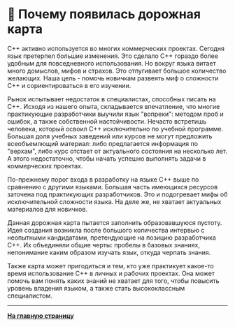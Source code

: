 # :flashlight: Почему появилась дорожная карта

C++ активно используется во многих коммерческих проектах. Сегодня язык претерпел большие изменения. Это сделало C++ гораздо более удобным для повседневного использования. Но вокруг языка витает много домыслов, мифов и страхов. Это отпугивает большое количество желающих. Наша цель - помочь новичкам развеять миф о сложности C++ и сориентироваться в его изучении.

Рынок испытывает недостаток в специалистах, способных писать на C++. Исходя из нашего опыта, складывается впечатление, что многие практикующие разработчики выучили язык "вопреки": методом проб и ошибок, а также собственной настойчивости. Нечасто встретишь человека, который освоил C++ исключительно по учебной программе. Большая доля учебных заведений или курсов не могут предложить всеобъемлющий материал: либо предлагается информация по "верхам", либо курс отстает от актуального состояния на несколько лет. А этого недостаточно, чтобы начать успешно выполнять задачи в коммерческих проектах.

По-прежнему порог входа в разработку на языке C++ выше по сравнению с другими языками. Большая часть имеющихся ресурсов заточена под практикующих разработчиков. Это и подогревает мифы об исключительной сложности языка. На деле же, не хватает актуальных материалов для новичков.

Данная дорожная карта пытается заполнить образовавшуюся пустоту. Идея создания возникла после большого количества интервью с неопытными кандидатами, претендующие на позицию разработчика C++. Их объединяли общие черты: пробелы в базовых знаниях, непонимание каким образом изучать язык, откуда черпать знания.

Также карта может пригодиться и тем, кто уже практикует какое-то время использование C++ в личных и рабочих проектах. Она может помочь вам понять каких знаний не хватает для того, чтобы повысить уровень владения языком, а также стать высококлассным специалистом.

---

[**На главную страницу**](README.md)
